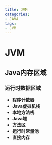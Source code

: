 ```yaml
---
title: JVM
categories:
- JAVA
tags: 
- JVM
---
```


# JVM

## **Java内存区域**

### **运行时数据区域**

* **程序计数器**
* **Java虚拟机栈**
* **本地方法栈**
* **Java堆**
* **方法区**
* **运行时常量池**
* **直接内存**
